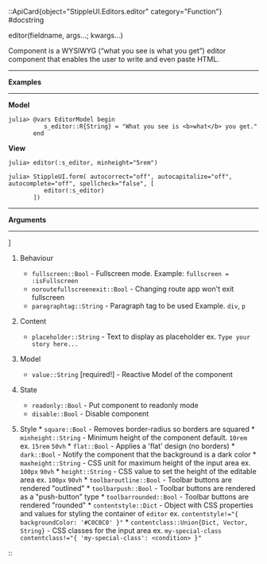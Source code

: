 

::ApiCard{object="StippleUI.Editors.editor" category="Function"}
#docstring


editor(fieldname, args...; kwargs...)

Component is a WYSIWYG (“what you see is what you get”) editor component that enables the user to write and even paste HTML.

---

**Examples**

---

**Model**

```julia-repl
julia> @vars EditorModel begin
          s_editor::R{String} = "What you see is <b>what</b> you get."
       end
```

**View**

```julia-repl
julia> editor(:s_editor, minheight="5rem")

julia> StippleUI.form( autocorrect="off", autocapitalize="off", autocomplete="off", spellcheck="false", [
          editor(:s_editor)
       ])
```

---

**Arguments**

---

]

1. Behaviour

      * `fullscreen::Bool` - Fullscreen mode. Example: `fullscreen = :isFullscreen`
      * `noroutefullscreenexit::Bool` - Changing route app won't exit fullscreen
      * `paragraphtag::String` - Paragraph tag to be used Example. `div`, `p`
2. Content

      * `placeholder::String` - Text to display as placeholder ex. `Type your story here...`
3. Model

      * `value::String` [required!] - Reactive Model of the component
4. State

      * `readonly::Bool` - Put component to readonly mode
      * `disable::Bool` - Disable component
5. Style     * `square::Bool` - Removes border-radius so borders are squared     * `minheight::String` - Minimum height of the component default. `10rem` ex. `15rem` `50vh`     * `flat::Bool` - Applies a 'flat' design (no borders)     * `dark::Bool` - Notify the component that the background is a dark color     * `maxheight::String` - CSS unit for maximum height of the input area ex. `100px` `90vh`     * `height::String` - CSS value to set the height of the editable area ex. `100px` `90vh`     * `toolbaroutline::Bool` - Toolbar buttons are rendered "outlined"     * `toolbarpush::Bool` - Toolbar buttons are rendered as a "push-button" type     * `toolbarrounded::Bool` - Toolbar buttons are rendered "rounded"     * `contentstyle::Dict` - Object with CSS properties and values for styling the container of `editor` ex. `contentstyle!="{ backgroundColor: '#C0C0C0' }"`     * `contentclass::Union{Dict, Vector, String}` - CSS classes for the input area ex. `my-special-class` `contentclass!="{ 'my-special-class': <condition> }"`

::
